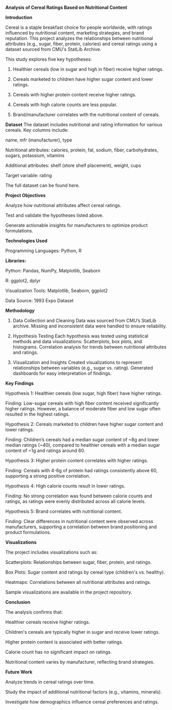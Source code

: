 **Analysis of Cereal Ratings Based on Nutritional Content**

**Introduction**

Cereal is a staple breakfast choice for people worldwide, with ratings influenced by nutritional content, marketing strategies, and brand reputation. This project analyzes the relationships between nutritional attributes (e.g., sugar, fiber, protein, calories) and cereal ratings using a dataset sourced from CMU's StatLib Archive.

This study explores five key hypotheses:

1. Healthier cereals (low in sugar and high in fiber) receive higher ratings.

2. Cereals marketed to children have higher sugar content and lower ratings.

3. Cereals with higher protein content receive higher ratings.

4. Cereals with high calorie counts are less popular.

5. Brand/manufacturer correlates with the nutritional content of cereals.

**Dataset**
The dataset includes nutritional and rating information for various cereals. Key columns include:

name, mfr (manufacturer), type

Nutritional attributes: calories, protein, fat, sodium, fiber, carbohydrates, sugars, potassium, vitamins

Additional attributes: shelf (store shelf placement), weight, cups

Target variable: rating

The full dataset can be found here.

**Project Objectives**

Analyze how nutritional attributes affect cereal ratings.

Test and validate the hypotheses listed above.

Generate actionable insights for manufacturers to optimize product formulations.

**Technologies Used**

Programming Languages: Python, R


**Libraries:**

Python: Pandas, NumPy, Matplotlib, Seaborn

R: ggplot2, dplyr

Visualization Tools: Matplotlib, Seaborn, ggplot2

Data Source: 1993 Expo Dataset

**Methodology**
1. Data Collection and Cleaning
Data was sourced from CMU’s StatLib archive.
Missing and inconsistent data were handled to ensure reliability.

2. Hypothesis Testing
Each hypothesis was tested using statistical methods and data visualizations:
Scatterplots, box plots, and histograms.
Correlation analysis for trends between nutritional attributes and ratings.

3. Visualization and Insights
Created visualizations to represent relationships between variables (e.g., sugar vs. rating).
Generated dashboards for easy interpretation of findings.

**Key Findings**

Hypothesis 1: Healthier cereals (low sugar, high fiber) have higher ratings.

Finding: Low-sugar cereals with high fiber content received significantly higher ratings. However, a balance of moderate fiber and low sugar often resulted in the highest ratings.

Hypothesis 2: Cereals marketed to children have higher sugar content and lower ratings.

Finding: Children’s cereals had a median sugar content of ~8g and lower median ratings (~40), compared to healthier cereals with a median sugar content of ~1g and ratings around 60.

Hypothesis 3: Higher protein content correlates with higher ratings.

Finding: Cereals with 4-6g of protein had ratings consistently above 60, supporting a strong positive correlation.

Hypothesis 4: High calorie counts result in lower ratings.

Finding: No strong correlation was found between calorie counts and ratings, as ratings were evenly distributed across all calorie levels.

Hypothesis 5: Brand correlates with nutritional content.

Finding: Clear differences in nutritional content were observed across manufacturers, supporting a correlation between brand positioning and product formulations.

**Visualizations**

The project includes visualizations such as:

Scatterplots: Relationships between sugar, fiber, protein, and ratings.

Box Plots: Sugar content and ratings by cereal type (children's vs. healthy).

Heatmaps: Correlations between all nutritional attributes and ratings.

Sample visualizations are available in the project repository.

**Conclusion**

The analysis confirms that:

Healthier cereals receive higher ratings.

Children's cereals are typically higher in sugar and receive lower ratings.

Higher protein content is associated with better ratings.

Calorie count has no significant impact on ratings.

Nutritional content varies by manufacturer, reflecting brand strategies.

**Future Work**

Analyze trends in cereal ratings over time.

Study the impact of additional nutritional factors (e.g., vitamins, minerals).

Investigate how demographics influence cereal preferences and ratings.
